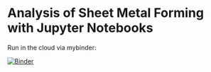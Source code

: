 # Analysis of Sheet Metal Forming with Jupyter Notebooks

Run in the cloud via mybinder:

[![Binder](https://mybinder.org/badge_logo.svg)](https://mybinder.org/v2/gh/dmpalma/sheet-metal-forming-notebooks/master)
